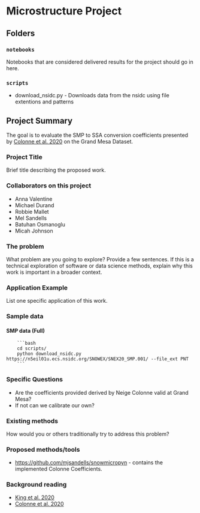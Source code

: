# Microstructure Project

## Folders

### `notebooks`
Notebooks that are considered delivered results for the project should go in here.

### `scripts`

* download_nsidc.py - Downloads data from the nsidc using file extentions and patterns

## Project Summary

The goal is to evaluate the SMP to SSA conversion coefficients presented by [Colonne et al. 2020](https://tc.copernicus.org/articles/14/1829/2020/)
on the Grand Mesa Dataset.

### Project Title

Brief title describing the proposed work.

### Collaborators on this project

* Anna Valentine 
* Michael Durand 
* Robbie Mallet 
* Mel Sandells
* Batuhan Osmanoglu
* Micah Johnson 

### The problem

What problem are you going to explore? Provide a few sentences. If this is a technical exploration of software or data science methods, explain why this work is important in a broader context.

### Application Example

List one specific application of this work.

### Sample data

#### SMP data (Full) 

        ```bash
        cd scripts/
        python download_nsidc.py https://n5eil01u.ecs.nsidc.org/SNOWEX/SNEX20_SMP.001/ --file_ext PNT
        ```

### Specific Questions

* Are the coefficients provided derived by Neige Colonne valid at Grand Mesa?
* If not can we calibrate our own?

### Existing methods

How would you or others traditionally try to address this problem?

### Proposed methods/tools

* https://github.com/mjsandells/snowmicropyn - contains the implemented Colonne Coefficients.

### Background reading

* [King et al. 2020](https://doi.org/10.5194/tc-14-4323-2020)
* [Colonne et al. 2020](https://tc.copernicus.org/articles/14/1829/2020/)